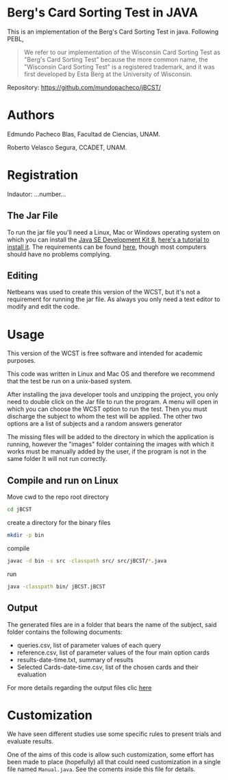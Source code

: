# Berg's Card Sorting Test in JAVA #

This is an implementation of the Berg's Card Sorting Test in java. Following PEBL,

> We refer to our implementation of the Wisconsin Card Sorting Test as
> "Berg's Card Sorting Test" because the more common name, the
> "Wisconsin Card Sorting Test" is a registered trademark, and it was
> first developed by Esta Berg at the University of Wisconsin.

Repository: https://github.com/mundopacheco/jBCST/

# Authors #

Edmundo Pacheco Blas, Facultad de Ciencias, UNAM.

Roberto Velasco Segura, CCADET, UNAM.

# Registration #

Indautor: ...number...

## The Jar File ##

To run the jar file you'll need a Linux, Mac or Windows operating
system on which  you can install the
[Java SE Development Kit 8](http://www.oracle.com/technetwork/java/javase/downloads/jdk8-downloads-2133151.html),
[here's a tutorial to install it](https://www.youtube.com/watch?v=evoLlsLFn10).
The requirements can be found
[here](http://www.oracle.com/technetwork/java/javase/certconfig-2095354.html),
though most computers should have no problems complying.

## Editing ##

Netbeans was used to create this version of the WCST, but it's not a requirement
for running the jar file. As always you only need a text editor to modify
and edit the code.

# Usage #

This version of the WCST is free software and intended for academic purposes.

This code was written in Linux and Mac OS and therefore we recommend that
the test be run on a unix-based system.

After installing the java developer tools and unzipping the project,
you only need to double click on the Jar file to run the program. A menu
will open in which you can choose the WCST option to run the test.
Then you must discharge the subject to whom the test will be applied.
The other two options are a list of subjects and a random answers generator

The missing files will be added to the directory in which the application is
running, however the "images" folder containing the images with which it works
must be manually added by the user, if the program is not in the same folder
It will not run correctly.

## Compile and run on Linux ##

Move cwd to the repo root directory
```bash
cd jBCST
```
create a directory for the binary files
```bash
mkdir -p bin
```
compile
```bash
javac -d bin -s src -classpath src/ src/jBCST/*.java
```
run
```bash
java -classpath bin/ jBCST.jBCST
```

## Output ##

The generated files are in a folder that bears the name of the subject, said
folder contains the following documents:

- queries.csv, list of parameter values of each query
- reference.csv, list of parameter values of the four main option cards
- results-date-time.txt, summary of results
- Selected Cards-date-time.csv, list of the chosen cards and their evaluation

For more details regarding the output files clic [here](Output.md)

# Customization #

We have seen different studies use some specific rules to present
trials and evaluate results.

One of the aims of this code is allow such customization, some effort
has been made to place (hopefully) all that could need customization
in a single file named `Manual.java`. See the coments inside this file
for details.
